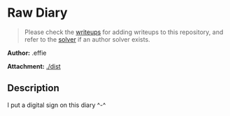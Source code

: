 # Raw Diary

> Please check the [writeups](./writeups/) for adding writeups to this repository, and refer to the [solver](./solver/) if an author solver exists.

**Author:** .effie

**Attachment:** [./dist](./dist)


## Description
I put a digital sign on this diary ^-^
